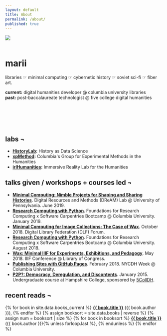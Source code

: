 ```yaml
---
layout: default
title: About
permalink: /about/
published: true
---
```


<img src="{{ '/images/avatar.jpg' | relative_url }}" style="float:left;display:block;margin-right:2em;max-width:300px;"/>
<br><br>

# marii

libraries ☞ minimal computing ☞ cybernetic history ☞ soviet sci-fi ☞ fiber art.

__current:__ digital humanities developer @ columbia university libraries<br>
__past:__ post-baccalaureate technologist @ five college digital humanities

<br><br><br><br>

## labs ¬

- __[HistoryLab](http://history-lab.org/):__ History as Data Science
- __[xpMethod](http://xpmethod.plaintext.in/):__ Columbia's Group for Experimental Methods in the Humanities
- __[irlHumanities](http://irlhumanities.org/):__ Immersive Reality Lab for the Humanities

## talks given / workshops + courses led ¬

- __[Minimal Computing: Nimble Projects for Shaping and Sharing Histories](http://web.sas.upenn.edu/dream-lab/2018/09/14/minimal-computing/)__. Digital Resources and Methods (DReAM) Lab @ University of Pennsylvania. June 2019.
- __[Research Computing with Python](https://columbiaswc.github.io/2019-01-17-Columbia-Section-3/)__. Foundations for Research Computing x Software Carpentries Bootcamp @ Columbia University. January 2019.
- __[Minimal Computing for Image Collections: The Case of Wax](https://slides.com/marii/dlf2018-wax/#/)__. October 2018. Digital Library Federation (DLF) Forum.
- __[Research Computing with Python](https://columbiaswc.github.io/2018-08-27-Columbia-B/)__. Foundations for Research Computing x Software Carpentries Bootcamp @ Columbia University. August 2018.
- __[Wax:  Minimal IIIF  for Experiments, Exhibitions, and Pedagogy](https://slides.com/marii/wax-minimal-iiif-for-experiments-exhibitions-and-pedagogy/)__. May 2018. IIIF Conference @ Library of Congress.
- __[Publishing Sites with GitHub Pages](/notes/nycdh-2018)__. February 2018. NYCDH Week @ Columbia University.
- __[P2P?: Democracy, Deregulation, and Discontents](/projects/p2p)__. January 2015. Undergraduate course at Hampshire College, sponsored by [5CollDH](http://5colldh.org).

## recent reads ¬

<p>
	{% for book in site.data.books_current %}
		<i class="far fa-circle"></i> <b><a href="{{ book.link }}" target="\_blank" class="line-link">{{ book.title }}</a></b> ({{ book.author }}),
	{% endfor %}
	{% assign booksort = site.data.books | reverse %}
	{% assign num = booksort | size %}
	{% for book in booksort %}
	  <i class="far fa-check-circle"></i> <b><a href="{{ book.link }}" target="\_blank" class="line-link">{{ book.title }}</a></b> ({{ book.author }}){% unless forloop.last %}, {% endunless %}
	{% endfor %}
</p>
